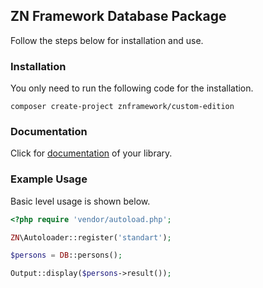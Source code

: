 <h2>ZN Framework Database Package</h2>
<p>
Follow the steps below for installation and use.
</p>

<h3>Installation</h3>
<p>
You only need to run the following code for the installation.
</p>

```
composer create-project znframework/custom-edition
```

<h3>Documentation</h3>
<p>
Click for <a href="https://docs.znframework.com/veritabani-kullanimi/veritabani-kutuphanesi-bolum-1">documentation</a> of your library.
</p>

<h3>Example Usage</h3>
<p>
Basic level usage is shown below.
</p>

```php
<?php require 'vendor/autoload.php';

ZN\Autoloader::register('standart');

$persons = DB::persons();

Output::display($persons->result());
```